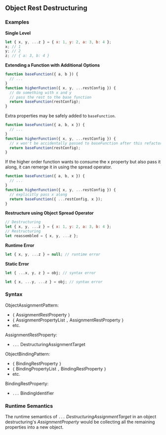 Object Rest Destructuring
-------------------------

### Examples ###

__Single Level__
```javascript
let { x, y, ...z } = { x: 1, y: 2, a: 3, b: 4 };
x; // 1
y; // 2
z; // { a: 3, b: 4 }
```

__Extending a Function with Additional Options__
```javascript
function baseFunction({ a, b }) {
  // ...
}
function higherFunction({ x, y, ...restConfig }) {
  // do something with x and y
  // pass the rest to the base function
  return baseFunction(restConfig);
}
```

Extra properties may be safely added to `baseFunction`.

```javascript
function baseFunction({ a, b, x }) {
  // ...
}
function higherFunction({ x, y, ...restConfig }) {
  // x won't be accidentally passed to baseFunction after this refactor
  return baseFunction(restConfig);
}
```

If the higher order function wants to consume the x property but also pass it along, it can remerge it in using the spread operator.

```javascript
function baseFunction({ a, b, x }) {
  // ...
}
function higherFunction({ x, y, ...restConfig }) {
  // explicitly pass x along
  return baseFunction({ ...restConfig, x });
}
```

__Restructure using Object Spread Operator__
```javascript
// Destructuring
let { x, y, ...z } = { x: 1, y: 2, a: 3, b: 4 };
// Restructuring
let reassembled = { x, y, ...z };
```

__Runtime Error__
```javascript
let { x, y, ...z } = null; // runtime error
```

__Static Error__
```javascript
let { ...x, y, z } = obj; // syntax error
```
```javascript
let { x, ...y, ...z } = obj; // syntax error
```

### Syntax ###

ObjectAssignmentPattern:
- `{` AssignmentRestProperty `}`
- `{` AssignmentPropertyList `,` AssignmentRestProperty `}`
- etc.

AssignmentRestProperty:
- `...` DestructuringAssignmentTarget

ObjectBindingPattern:
- `{` BindingRestProperty `}`
- `{` BindingPropertyList `,` BindingRestProperty `}`
- etc.

BindingRestProperty:
- `...` BindingIdentifier

### Runtime Semantics ###

The runtime semantics of `...` _DestructuringAssignmentTarget_ in an object destructuring's _AssignmentProperty_ would be collecting all the remaining properties into a new object.
